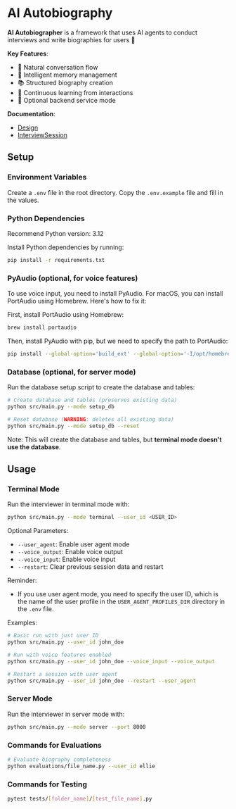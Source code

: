# AI Autobiography

**AI Autobiographer** is a framework that uses AI agents to conduct interviews and write biographies for users 📝

**Key Features**:

- 🤝 Natural conversation flow
- 🧠 Intelligent memory management
- 📚 Structured biography creation
- 🔄 Continuous learning from interactions
- 🔌 Optional backend service mode

**Documentation**:

- [Design](docs/design.md)
- [InterviewSession](docs/interview_session.md)

## Setup

### Environment Variables

Create a `.env` file in the root directory. Copy the `.env.example` file and fill in the values.

### Python Dependencies

Recommend Python version: 3.12

Install Python dependencies by running:

```bash
pip install -r requirements.txt
```

### PyAudio (optional, for voice features)

To use voice input, you need to install PyAudio. For macOS, you can install PortAudio using Homebrew. Here's how to fix it:

First, install PortAudio using Homebrew:

```bash
brew install portaudio
```

Then, install PyAudio with pip, but we need to specify the path to PortAudio:

```bash
pip install --global-option='build_ext' --global-option='-I/opt/homebrew/include' --global-option='-L/opt/homebrew/lib' pyaudio
```

### Database (optional, for server mode)

Run the database setup script to create the database and tables:

```bash
# Create database and tables (preserves existing data)
python src/main.py --mode setup_db

# Reset database (WARNING: deletes all existing data)
python src/main.py --mode setup_db --reset
```

Note: This will create the database and tables, but **terminal mode doesn't use the database**.

## Usage

### Terminal Mode

Run the interviewer in terminal mode with:

```bash
python src/main.py --mode terminal --user_id <USER_ID>
```

Optional Parameters:

- `--user_agent`: Enable user agent mode
- `--voice_output`: Enable voice output
- `--voice_input`: Enable voice input
- `--restart`: Clear previous session data and restart

Reminder:

- If you use user agent mode, you need to specify the user ID, which is the name of the user profile in the `USER_AGENT_PROFILES_DIR` directory in the `.env` file.

Examples:

```bash
# Basic run with just user ID
python src/main.py --user_id john_doe

# Run with voice features enabled
python src/main.py --user_id john_doe --voice_input --voice_output

# Restart a session with user agent
python src/main.py --user_id john_doe --restart --user_agent
```

### Server Mode

Run the interviewer in server mode with:

```bash
python src/main.py --mode server --port 8000
```

### Commands for Evaluations

```bash
# Evaluate biography completeness
python evaluations/file_name.py --user_id ellie
```

### Commands for Testing

```bash
pytest tests/[folder_name]/[test_file_name].py
```
